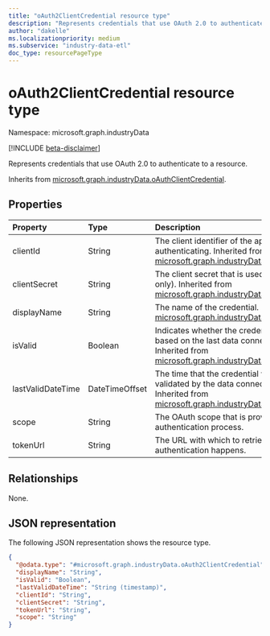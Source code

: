 ```yaml
---
title: "oAuth2ClientCredential resource type"
description: "Represents credentials that use OAuth 2.0 to authenticate to a resource."
author: "dakelle"
ms.localizationpriority: medium
ms.subservice: "industry-data-etl"
doc_type: resourcePageType
---
```


# oAuth2ClientCredential resource type

Namespace: microsoft.graph.industryData

[!INCLUDE [beta-disclaimer](../../includes/beta-disclaimer.md)]

Represents credentials that use OAuth 2.0 to authenticate to a resource.

Inherits from [microsoft.graph.industryData.oAuthClientCredential](../resources/industrydata-oauthclientcredential.md).

## Properties
|Property|Type|Description|
|:---|:---|:---|
| clientId          | String         | The client identifier of the application that is authenticating. Inherited from [microsoft.graph.industryData.oAuthClientCredential](../resources/industrydata-oauthclientcredential.md).                    |
| clientSecret      | String         | The client secret that is used to authenticate (write-only). Inherited from [microsoft.graph.industryData.oAuthClientCredential](../resources/industrydata-oauthclientcredential.md).                |
| displayName       | String         | The name of the credential. Inherited from [microsoft.graph.industryData.credential](../resources/industrydata-credential.md).                                                           |
| isValid           | Boolean        | Indicates whether the credential provided is valid based on the last data connector [validate](../api/industrydata-industrydataconnector-validate.md) operation. Inherited from [microsoft.graph.industryData.credential](../resources/industrydata-credential.md). |
| lastValidDateTime | DateTimeOffset | The time that the credential was last successfully validated by the data connector [validate](../api/industrydata-industrydataconnector-validate.md) operation. Inherited from [microsoft.graph.industryData.credential](../resources/industrydata-credential.md).                                  |
| scope             | String         | The OAuth scope that is provided to the authentication process.                                                                                                                                      |
| tokenUrl          | String         | The URL with which to retrieve the token after authentication happens.                                                                                                                              |

## Relationships
None.

## JSON representation
The following JSON representation shows the resource type.
<!-- {
  "blockType": "resource",
  "@odata.type": "microsoft.graph.industryData.oAuth2ClientCredential"
}
-->
``` json
{
  "@odata.type": "#microsoft.graph.industryData.oAuth2ClientCredential",
  "displayName": "String",
  "isValid": "Boolean",
  "lastValidDateTime": "String (timestamp)",
  "clientId": "String",
  "clientSecret": "String",
  "tokenUrl": "String",
  "scope": "String"
}
```


